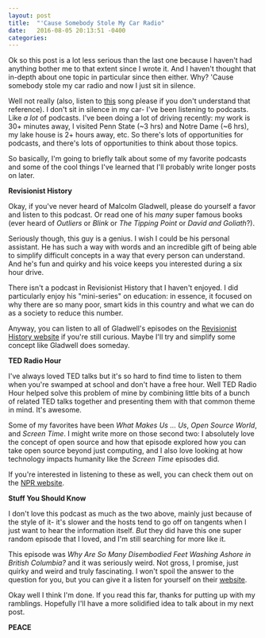 ```yaml
---
layout: post
title:  "'Cause Somebody Stole My Car Radio"
date:   2016-08-05 20:13:51 -0400
categories:
---
```


Ok so this post is a lot less serious than the last one because I haven't had anything bother me to that extent since I wrote it. And I haven't thought that in-depth about one topic in particular since then either. Why? 'Cause somebody stole my car radio and now I just sit in silence.

Well not really (also, listen to [this][Car Radio] song please if you don't understand that reference). I don't sit in silence in my car- I've been listening to podcasts. Like *a lot* of podcasts. I've been doing a lot of driving recently: my work is 30+ minutes away, I visited Penn State (~3 hrs) and Notre Dame (~6 hrs), my lake house is 2+ hours away, etc. So there's lots of opportunities for podcasts, and there's lots of opportunities to think about those topics.

So basically, I'm going to briefly talk about some of my favorite podcasts and some of the cool things I've learned that I'll probably write longer posts on later.


**Revisionist History**

Okay, if you've never heard of Malcolm Gladwell, please do yourself a favor and listen to this podcast. Or read one of his *many* super famous books (ever heard of *Outliers* or *Blink* or *The Tipping Point* or *David and Goliath*?). 

Seriously though, this guy is a genius. I wish I could be his personal assistant. He has such a way with words and an incredible gift of being able to simplify difficult concepts in a way that every person can understand. And he's fun and quirky and his voice keeps you interested during a six hour drive.

There isn't a podcast in Revisionist History that I haven't enjoyed. I did particularly enjoy his "mini-series" on education: in essence, it focused on why there are so many poor, smart kids in this country and what we can do as a society to reduce this number.

Anyway, you can listen to all of Gladwell's episodes on the [Revisionist History website][RH] if you're still curious. Maybe I'll try and simplify some concept like Gladwell does someday.


**TED Radio Hour**

I've always loved TED talks but it's so hard to find time to listen to them when you're swamped at school and don't have a free hour. Well TED Radio Hour helped solve this problem of mine by combining little bits of a bunch of related TED talks together and presenting them with that common theme in mind. It's awesome. 

Some of my favorites have been *What Makes Us ... Us*, *Open Source World*, and *Screen Time*. I might write more on those second two: I absolutely love the concept of open source and how that episode explored how you can take open source beyond just computing, and I also love looking at how technology impacts humanity like the *Screen Time* episodes did.

If you're interested in listening to these as well, you can check them out on the [NPR website][TED].


**Stuff You Should Know**

I don't love this podcast as much as the two above, mainly just because of the style of it- it's slower and the hosts tend to go off on tangents when I just want to hear the information itself. *But* they did have this one super random episode that I loved, and I'm still searching for more like it. 

This episode was *Why Are So Many Disembodied Feet Washing Ashore in British Columbia?* and it was seriously weird. Not gross, I promise, just quirky and weird and truly fascinating. I won't spoil the answer to the question for you, but you can give it a listen for yourself on their [website][SYSK].


Okay well I think I'm done. If you read this far, thanks for putting up with my ramblings. Hopefully I'll have a more solidified idea to talk about in my next post.


**PEACE**


[Car Radio]: https://www.youtube.com/watch?v=92XVwY54h5k
[RH]: http://revisionisthistory.com/
[TED]: http://www.npr.org/programs/ted-radio-hour/
[SYSK]: http://www.stuffyoushouldknow.com/